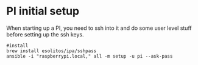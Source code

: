 # PI initial setup

When starting up a PI, you need to ssh into it and do some user level stuff before setting up the ssh keys.

```shell
#install 
brew install esolitos/ipa/sshpass
ansible -i "raspberrypi.local," all -m setup -u pi --ask-pass

```
